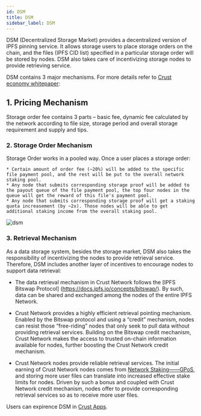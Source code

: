 ```yaml
---
id: DSM
title: DSM
sidebar_label: DSM
---
```



DSM (Decentralized Storage Market) provides a decentralized version of IPFS pinning service. It allows storage users to place storage orders on the chain, and the files (IPFS CID list) specified in a particular storage order will be stored by nodes. DSM also takes care of incentivizing storage nodes to provide retrieving service.

DSM contains 3 major mechanisms. For more details refer to [Crust economy whitepaper](https://crust-data.oss-cn-shanghai.aliyuncs.com/crust-home/whitepapers/ecowhitepaper_en.pdf):
## 1. Pricing Mechanism
Storage order fee contains 3 parts – basic fee, dynamic fee calculated by the network according to file size, storage period and overall storage requirement and supply and tips.

### 2. Storage Order Mechanism
Storage Order works in a pooled way. Once a user places a storage order:

    * Certain amount of order fee (~20%) will be added to the specific file payment pool, and the rest will be put to the overall network staking pool.
    * Any node that submits corresponding storage proof will be added to the payout queue of the file payment pool, the top four nodes in the queue will get the reward of this file's payment pool.
    * Any node that submits corresponding storage proof will get a staking quota increasement (by ~2x). Those nodes will be able to get additional staking income from the overall staking pool.
![dsm](https://crust-data.oss-cn-shanghai.aliyuncs.com/wiki/learn/dsm.png)

### 3. Retrieval Mechanism
As a data storage system, besides the storage market, DSM also takes the responsibility of incentivizing the nodes to provide retrieval service. Therefore, DSM includes another layer of incentives to encourage nodes to support data retrieval:

   * The data retrieval mechanism in Crust Network follows the [IPFS Bitswap Protocol] (https://docs.ipfs.io/concepts/bitswap/). By such, data can be shared and exchanged among the nodes of the entire IPFS Network.

   * Crust Network provides a highly efficient retrieval pointing mechanism. Enabled by the Bitswap protocol and using a “credit” mechanism, nodes can resist those “free-riding” nodes that only seek to pull data without providing retrieval services. Building on the Bitswap credit mechanism, Crust Network makes the access to trusted on-chain information available for nodes, further boosting the Crust Network credit mechanism.

   * Crust Network nodes provide reliable retrieval services. The initial earning of Crust Network nodes comes from [Network Staking——GPoS](GPoS.md), and storing more user files can translate into increased effective stake limits for nodes. Driven by such a bonus and coupled with Crust Network credit mechanism, nodes offer to provide corresponding retrieval services so as to receive more user files.

Users can expirence DSM in [Crust Apps](https://apps.crust.network/#/storage).
